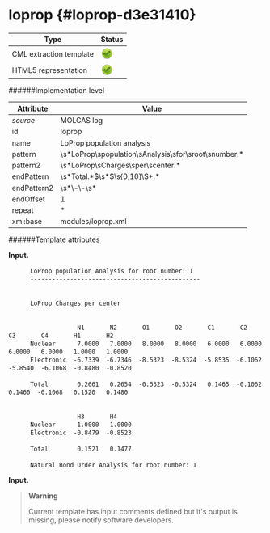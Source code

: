 # loprop {#loprop-d3e31410}


| Type                                                                                                                                                | Status                                                                                                                                              |
|----|----|
| CML extraction template                                                                                                                             | ![](/imgs/Total.png)                                                                                                                                |
| HTML5 representation                                                                                                                                | ![](/imgs/Total.png)                                                                                                                                |

######Implementation level

| Attribute                                                                                                                                           | Value                                                                                                                                               |
|----|----|
| *source*                                                                                                                                            | MOLCAS log                                                                                                                                          |
| id                                                                                                                                                  | loprop                                                                                                                                              |
| name                                                                                                                                                | LoProp population analysis                                                                                                                          |
| pattern                                                                                                                                             | \\s\*LoProp\\spopulation\\sAnalysis\\sfor\\sroot\\snumber.\*                                                                                        |
| pattern2                                                                                                                                            | \\s\*LoProp\\sCharges\\sper\\scenter.\*                                                                                                             |
| endPattern                                                                                                                                          | \\s\*Total.\*\$\\s\*\$\\s{0,10}\\S+.\*                                                                                                              |
| endPattern2                                                                                                                                         | \\s\*\\-\\-\\s\*                                                                                                                                    |
| endOffset                                                                                                                                           | 1                                                                                                                                                   |
| repeat                                                                                                                                              | \*                                                                                                                                                  |
| xml:base                                                                                                                                            | modules/loprop.xml                                                                                                                                  |

######Template attributes

**Input.**

          LoProp population Analysis for root number: 1
          -----------------------------------------------


          LoProp Charges per center                                                                                               


                       N1       N2       O1       O2       C1       C2       C3       C4       H1       H2  
          Nuclear      7.0000   7.0000   8.0000   8.0000   6.0000   6.0000   6.0000   6.0000   1.0000   1.0000
          Electronic  -6.7339  -6.7346  -8.5323  -8.5324  -5.8535  -6.1062  -5.8540  -6.1068  -0.8480  -0.8520

          Total        0.2661   0.2654  -0.5323  -0.5324   0.1465  -0.1062   0.1460  -0.1068   0.1520   0.1480


                       H3       H4  
          Nuclear      1.0000   1.0000
          Electronic  -0.8479  -0.8523

          Total        0.1521   0.1477

          Natural Bond Order Analysis for root number: 1
        

**Input.**

> **Warning**
>
> Current template has input comments defined but it\'s output is missing, please notify software developers.
